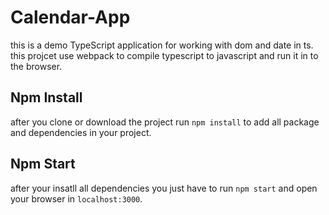 # Calendar-App
this is a demo TypeScript application for working with dom and date in ts.
this projcet use webpack to compile typescript to javascript and run it in to the browser.

## Npm Install
after you clone or download the project run `npm install` to add all package and dependencies in your project.

## Npm Start
after your insatll all dependencies you just have to run `npm start` and open your browser in `localhost:3000`.
